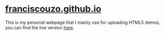 # [franciscouzo.github.io](https://franciscouzo.github.io)

This is my personal webpage that I mainly use for uploading HTML5 demos, you can find the live version [here](https://franciscouzo.github.io/).
